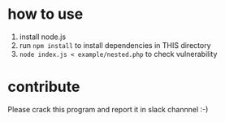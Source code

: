 # how to use
1. install node.js
2. run `npm install` to install dependencies in THIS directory
3. `node index.js < example/nested.php` to check vulnerability

# contribute
Please crack this program and report it in slack channnel :-)

